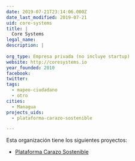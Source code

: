 ```yaml
---
date: 2019-07-21T23:14:06.000Z
date_last_modified: 2019-07-21
uid: core-systems
title: |
  Core Systems
legal_name: 
description: |
  
org_type: Empresa privada (no incluye startup)
website: http://coresystems.io
year_founded: 2010
facebook: 
twitter: 
tags:
  - mapeo-ciudadano
  - otro
cities: 
  - Managua
projects_uids:
  - plataforma-carazo-sostenible

---
```


Esta organización tiene los siguientes proyectos:

- [Plataforma Carazo Sostenible](/proyectos/plataforma-carazo-sostenible)
